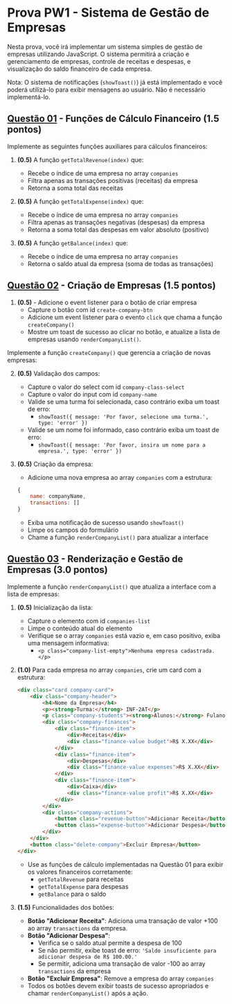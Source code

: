 # Prova PW1 - Sistema de Gestão de Empresas

Nesta prova, você irá implementar um sistema simples de gestão de empresas utilizando JavaScript. O sistema permitirá a criação e gerenciamento de empresas, controle de receitas e despesas, e visualização do saldo financeiro de cada empresa.

Nota: O sistema de notificações (`showToast()`) já está implementado e você poderá utilizá-lo para exibir mensagens ao usuário. Não é necessário implementá-lo.

## [Questão 01](q1) - Funções de Cálculo Financeiro (1.5 pontos)

Implemente as seguintes funções auxiliares para cálculos financeiros:

1. **(0.5)** A função `getTotalRevenue(index)` que:
   - Recebe o índice de uma empresa no array `companies`
   - Filtra apenas as transações positivas (receitas) da empresa
   - Retorna a soma total das receitas

2. **(0.5)** A função `getTotalExpense(index)` que:
   - Recebe o índice de uma empresa no array `companies`
   - Filtra apenas as transações negativas (despesas) da empresa
   - Retorna a soma total das despesas em valor absoluto (positivo)

3. **(0.5)** A função `getBalance(index)` que:
   - Recebe o índice de uma empresa no array `companies`
   - Retorna o saldo atual da empresa (soma de todas as transações)

## [Questão 02](q2) - Criação de Empresas (1.5 pontos)

1. **(0.5)** - Adicione o event listener para o botão de criar empresa
   - Capture o botão com id `create-company-btn`
   - Adicione um event listener para o evento `click` que chama a função `createCompany()`
   - Mostre um toast de sucesso ao clicar no botão, e atualize a lista de empresas usando `renderCompanyList()`.

Implemente a função `createCompany()` que gerencia a criação de novas empresas:

2. **(0.5)** Validação dos campos:
   - Capture o valor do select com id `company-class-select`
   - Capture o valor do input com id `company-name`
   - Valide se uma turma foi selecionada, caso contrário exiba um toast de erro:
     - `showToast({ message: 'Por favor, selecione uma turma.', type: 'error' })`
   - Valide se um nome foi informado, caso contrário exiba um toast de erro:
     - `showToast({ message: 'Por favor, insira um nome para a empresa.', type: 'error' })`

3. **(0.5)** Criação da empresa:
   - Adicione uma nova empresa ao array `companies` com a estrutura:
   ```javascript
   {
       name: companyName,
       transactions: []
   }
   ```
   - Exiba uma notificação de sucesso usando `showToast()`
   - Limpe os campos do formulário
   - Chame a função `renderCompanyList()` para atualizar a interface

## [Questão 03](q3) - Renderização e Gestão de Empresas (3.0 pontos)

Implemente a função `renderCompanyList()` que atualiza a interface com a lista de empresas:

1. **(0.5)** Inicialização da lista:
   - Capture o elemento com id `companies-list`
   - Limpe o conteúdo atual do elemento
   - Verifique se o array `companies` está vazio e, em caso positivo, exiba uma mensagem informativa:
     - `<p class="company-list-empty">Nenhuma empresa cadastrada.</p>`

2. **(1.0)** Para cada empresa no array `companies`, crie um card com a estrutura:
   ```html
   <div class="card company-card">
       <div class="company-header">
           <h4>Nome da Empresa</h4>
           <p><strong>Turma:</strong> INF-2AT</p>
           <p class="company-students"><strong>Alunos:</strong> Fulano Silva, Ciclano dos Santos, Beltrano Oliveira</p>
           <div class="company-finances">
               <div class="finance-item">
                   <div>Receitas</div>
                   <div class="finance-value budget">R$ X.XX</div>
               </div>
               <div class="finance-item">
                   <div>Despesas</div>
                   <div class="finance-value expenses">R$ X.XX</div>
               </div>
               <div class="finance-item">
                   <div>Caixa</div>
                   <div class="finance-value profit">R$ X.XX</div>
               </div>
           </div>
           <div class="company-actions">
               <button class="revenue-button">Adicionar Receita</button>
               <button class="expense-button">Adicionar Despesa</button>
           </div>
       </div>
       <button class="delete-company">Excluir Empresa</button>
   </div>
   ```
   - Use as funções de cálculo implementadas na Questão 01 para exibir os valores financeiros corretamente:
     - `getTotalRevenue` para receitas
     - `getTotalExpense` para despesas
     - `getBalance` para o saldo

3. **(1.5)** Funcionalidades dos botões:
   - **Botão "Adicionar Receita"**: Adiciona uma transação de valor +100 ao array `transactions` da empresa.
   - **Botão "Adicionar Despesa"**: 
     - Verifica se o saldo atual permite a despesa de 100
     - Se não permitir, exibe toast de erro: `'Saldo insuficiente para adicionar despesa de R$ 100.00.'`
     - Se permitir, adiciona uma transação de valor -100 ao array `transactions` da empresa
   - **Botão "Excluir Empresa"**: Remove a empresa do array `companies`
   - Todos os botões devem exibir toasts de sucesso apropriados e chamar `renderCompanyList()` após a ação.
